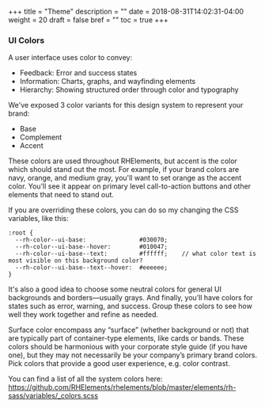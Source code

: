 +++
title = "Theme"
description = ""
date = 2018-08-31T14:02:31-04:00
weight = 20
draft = false
bref = ""
toc = true
+++


### UI Colors

A user interface uses color to convey:

 - Feedback: Error and success states
 - Information: Charts, graphs, and wayfinding elements
 - Hierarchy: Showing structured order through color and typography

We've exposed 3 color variants for this design system to represent your brand:

 - Base
 - Complement
 - Accent

These colors are used throughout RHElements, but accent is the color which should stand out the most. For example, if your brand colors are navy, orange, and medium gray, you'll want to set orange as the accent color. You'll see it appear on primary level call-to-action buttons and other elements that need to stand out.

If you are overriding these colors, you can do so my changing the CSS variables, like this:


	:root {
	  --rh-color--ui-base:               #030070;
	  --rh-color--ui-base--hover:        #010047;
	  --rh-color--ui-base--text:         #ffffff;    // what color text is most visible on this background color?
	  --rh-color--ui-base--text--hover:  #eeeeee;
	}

It's also a good idea to choose some neutral colors for general UI backgrounds and borders—usually grays. And finally, you’ll have colors for states such as error, warning, and success. Group these colors to see how well they work together and refine as needed.


Surface color encompass any “surface” (whether background or not) that are typically part of container-type elements, like cards or bands. These colors should be harmonious with your corporate style guide (if you have one), but they may not necessarily be your company’s primary brand colors. Pick colors that provide a good user experience, e.g. color contrast.

You can find a list of all the system colors here:
https://github.com/RHElements/rhelements/blob/master/elements/rh-sass/variables/_colors.scss